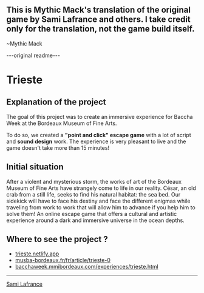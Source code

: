 ## This is Mythic Mack's translation of the original game by Sami Lafrance and others.  I take credit only for the translation, not the game build itself.
~Mythic Mack

---original readme---
# Trieste

## Explanation of the project

The goal of this project was to create an immersive experience for Baccha Week at the Bordeaux Museum of Fine Arts.

To do so, we created a **"point and click" escape game** with a lot of script and **sound design** work. The experience is very pleasant to live and the game doesn't take more than 15 minutes!

## Initial situation

After a violent and mysterious storm, the works of art of the Bordeaux Museum of Fine Arts have strangely come to life in our reality. César, an old crab from a still life, seeks to find his natural habitat: the sea bed. Our sidekick will have to face his destiny and face the different enigmas while traveling from work to work that will allow him to advance if you help him to solve them! An online escape game that offers a cultural and artistic experience around a dark and immersive universe in the ocean depths.

## Where to see the project ?

- [trieste.netlify.app](https://trieste.netlify.app)
- [musba-bordeaux.fr/fr/article/trieste-0](http://www.musba-bordeaux.fr/fr/article/trieste-0)
- [bacchaweek.mmibordeaux.com/experiences/trieste.html](https://bacchaweek.mmibordeaux.com/experiences/trieste.html)

---

[Sami Lafrance](https://www.samilafrance.com/)
